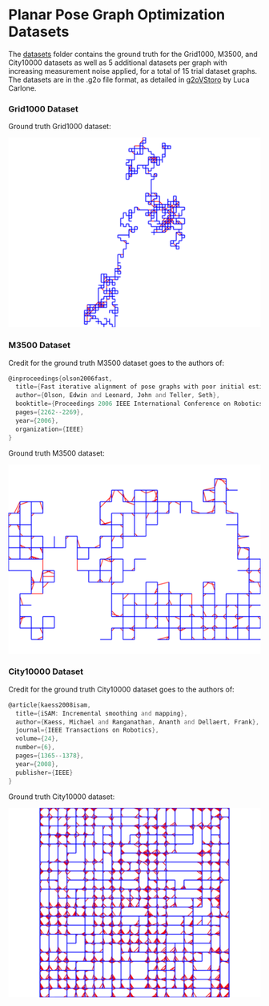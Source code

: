 # Planar Pose Graph Optimization Datasets

The [datasets](/datasets) folder contains the ground truth for the Grid1000, M3500, and City10000 datasets as well as 5 additional datasets per graph with increasing measurement noise applied, for a total of 15 trial dataset graphs. The datasets are in the .g2o file format, as detailed in [g2oVStoro](https://www.dropbox.com/s/uwwt3ni7uzdv1j7/g2oVStoro.pdf?e=1&dl=0) by Luca Carlone.

### Grid1000 Dataset
Ground truth Grid1000 dataset:

![intel dataset](images/g1000_gt.svg)

### M3500 Dataset
Credit for the ground truth M3500 dataset goes to the authors of:
```asm
@inproceedings{olson2006fast,
  title={Fast iterative alignment of pose graphs with poor initial estimates},
  author={Olson, Edwin and Leonard, John and Teller, Seth},
  booktitle={Proceedings 2006 IEEE International Conference on Robotics and Automation, 2006. ICRA 2006.},
  pages={2262--2269},
  year={2006},
  organization={IEEE}
}
``` 
Ground truth M3500 dataset:

![intel dataset](images/m3500_gt.svg)

### City10000 Dataset
Credit for the ground truth City10000 dataset goes to the authors of:
```asm
@article{kaess2008isam,
  title={iSAM: Incremental smoothing and mapping},
  author={Kaess, Michael and Ranganathan, Ananth and Dellaert, Frank},
  journal={IEEE Transactions on Robotics},
  volume={24},
  number={6},
  pages={1365--1378},
  year={2008},
  publisher={IEEE}
}
``` 
Ground truth City10000 dataset:

![intel dataset](images/c10k_gt.svg)